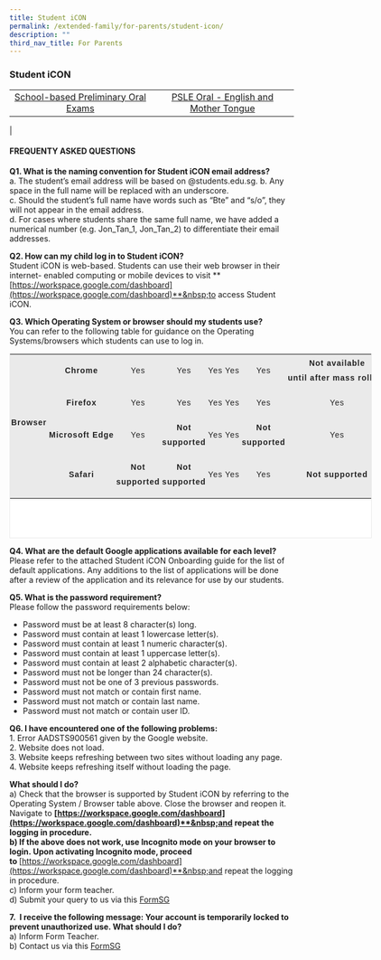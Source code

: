 ```yaml
---
title: Student iCON
permalink: /extended-family/for-parents/student-icon/
description: ""
third_nav_title: For Parents
---
```

### **Student iCON**

|  |  |
|:---:|:---:|
| [School-based Preliminary Oral Exams](/files/studenticon1.pdf)| [PSLE Oral - English and Mother Tongue](/files/studenticon2.pdf) |
|

#### **FREQUENTY ASKED QUESTIONS**
**Q1. What is the naming convention for Student iCON email address?**<br>
a. The student’s email address will be based on @students.edu.sg.
b. Any space in the full name will be replaced with an underscore.<br>
c. Should the student’s full name have words such as “Bte” and “s/o”, they will not appear in the email address.<br>
d. For cases where students share the same full name, we have added a numerical number (e.g. Jon\_Tan\_1, Jon\_Tan\_2) to differentiate their email addresses.
	
**Q2. How can my child log in to Student iCON?**<br>
	Student iCON is web-based. Students can use their web browser in their internet- enabled computing or mobile devices to visit&nbsp;**[https://workspace.google.com/dashboard](https://workspace.google.com/dashboard)**&nbsp;to access Student iCON.
	
**Q3. Which Operating System or browser should my students use?**<br>
You can refer to the following table for guidance on the Operating Systems/browsers which students can use to log in.
	
<table style="margin: 0px; outline: 0px; padding: 0px; border: 1px solid rgb(234, 234, 234); color: rgb(51, 51, 51); font-family: Raleway, sans-serif; font-size: 14px; font-style: normal; font-variant-ligatures: normal; font-variant-caps: normal; font-weight: 500; letter-spacing: 1px; orphans: 2; text-align: left; text-transform: none; white-space: normal; widows: 2; word-spacing: 0px; -webkit-text-stroke-width: 0px; background-color: rgb(255, 255, 255); text-decoration-thickness: initial; text-decoration-style: initial; text-decoration-color: initial; width: 642px; height: 327px;" width="870" class="iveo_table ives_tab_1"><tbody style="margin: 0px; outline: 0px; padding: 0px;" class=""><tr style="margin: 0px; outline: 0px; padding: 0px;" class=""><td style="margin: 0px; outline: 0px; padding: 2px; text-align: center; background-color: rgb(234, 234, 234); color: rgb(34, 34, 34);" class="" rowspan="4" width="19"><p style="margin: 0px 0px 1em; outline: 0px; padding: 0px; line-height: 26px; letter-spacing: 1px;" class=""><b style="margin: 0px; outline: 0px; padding: 0px;" class=""><span style="margin: 0px; outline: 0px; padding: 0px;" class="">Browser</span></b></p></td><td style="margin: 0px; outline: 0px; padding: 2px; text-align: center; background-color: rgb(234, 234, 234); color: rgb(34, 34, 34);" class="" width="56"><p style="margin: 0px 0px 1em; outline: 0px; padding: 0px; line-height: 26px; letter-spacing: 1px;" class=""><b style="margin: 0px; outline: 0px; padding: 0px;" class=""><span style="margin: 0px; outline: 0px; padding: 0px;" class="">Chrome</span></b></p></td><td style="margin: 0px; outline: 0px; padding: 2px; text-align: center; background-color: rgb(234, 234, 234); color: rgb(34, 34, 34);" class="" width="76"><p style="margin: 0px 0px 1em; outline: 0px; padding: 0px; line-height: 26px; letter-spacing: 1px;" class=""><span style="margin: 0px; outline: 0px; padding: 0px;" class="">Yes</span></p></td><td style="margin: 0px; outline: 0px; padding: 2px; text-align: center; background-color: rgb(234, 234, 234); color: rgb(34, 34, 34);" class="" width="76"><p style="margin: 0px 0px 1em; outline: 0px; padding: 0px; line-height: 26px; letter-spacing: 1px;" class=""><span style="margin: 0px; outline: 0px; padding: 0px;" class="">Yes</span></p></td><td style="margin: 0px; outline: 0px; padding: 2px; text-align: center; background-color: rgb(234, 234, 234); color: rgb(34, 34, 34);" class="" width="62"><p style="margin: 0px 0px 1em; outline: 0px; padding: 0px; line-height: 26px; letter-spacing: 1px;" class=""><span style="margin: 0px; outline: 0px; padding: 0px;" class="">Yes</span></p></td><td style="margin: 0px; outline: 0px; padding: 2px; text-align: center; background-color: rgb(234, 234, 234); color: rgb(34, 34, 34);" class="" width="52"><p style="margin: 0px 0px 1em; outline: 0px; padding: 0px; line-height: 26px; letter-spacing: 1px;" class=""><span style="margin: 0px; outline: 0px; padding: 0px;" class="">Yes</span></p></td><td style="margin: 0px; outline: 0px; padding: 2px; text-align: center; background-color: rgb(234, 234, 234); color: rgb(34, 34, 34);" class="" width="76"><p style="margin: 0px 0px 1em; outline: 0px; padding: 0px; line-height: 26px; letter-spacing: 1px;" class=""><span style="margin: 0px; outline: 0px; padding: 0px;" class="">Yes</span></p></td><td style="margin: 0px; outline: 0px; padding: 2px; text-align: center; background-color: rgb(234, 234, 234); color: rgb(34, 34, 34);" class=""><p style="margin: 0px 0px 1em; outline: 0px; padding: 0px; line-height: 26px; letter-spacing: 1px;" class=""><b style="margin: 0px; outline: 0px; padding: 0px;" class=""><span style="margin: 0px; outline: 0px; padding: 0px;" class="">Not available until&nbsp;after&nbsp;mass&nbsp;rollout</span></b><b style="margin: 0px; outline: 0px; padding: 0px;" class=""></b></p></td></tr><tr style="margin: 0px; outline: 0px; padding: 0px;" class=""><td style="margin: 0px; outline: 0px; padding: 2px; text-align: center; background-color: rgb(234, 234, 234); color: rgb(34, 34, 34);" class="" width="56"><p style="margin: 0px 0px 1em; outline: 0px; padding: 0px; line-height: 26px; letter-spacing: 1px;" class=""><b style="margin: 0px; outline: 0px; padding: 0px;" class=""><span style="margin: 0px; outline: 0px; padding: 0px;" class="">Firefox</span></b></p></td><td style="margin: 0px; outline: 0px; padding: 2px; text-align: center; background-color: rgb(234, 234, 234); color: rgb(34, 34, 34);" class="" width="76"><p style="margin: 0px 0px 1em; outline: 0px; padding: 0px; line-height: 26px; letter-spacing: 1px;" class=""><span style="margin: 0px; outline: 0px; padding: 0px;" class="">Yes</span></p></td><td style="margin: 0px; outline: 0px; padding: 2px; text-align: center; background-color: rgb(234, 234, 234); color: rgb(34, 34, 34);" class="" width="76"><p style="margin: 0px 0px 1em; outline: 0px; padding: 0px; line-height: 26px; letter-spacing: 1px;" class=""><span style="margin: 0px; outline: 0px; padding: 0px;" class="">Yes</span></p></td><td style="margin: 0px; outline: 0px; padding: 2px; text-align: center; background-color: rgb(234, 234, 234); color: rgb(34, 34, 34);" class="" width="62"><p style="margin: 0px 0px 1em; outline: 0px; padding: 0px; line-height: 26px; letter-spacing: 1px;" class=""><span style="margin: 0px; outline: 0px; padding: 0px;" class="">Yes</span></p></td><td style="margin: 0px; outline: 0px; padding: 2px; text-align: center; background-color: rgb(234, 234, 234); color: rgb(34, 34, 34);" class="" width="52"><p style="margin: 0px 0px 1em; outline: 0px; padding: 0px; line-height: 26px; letter-spacing: 1px;" class=""><span style="margin: 0px; outline: 0px; padding: 0px;" class="">Yes</span></p></td><td style="margin: 0px; outline: 0px; padding: 2px; text-align: center; background-color: rgb(234, 234, 234); color: rgb(34, 34, 34);" class="" width="76"><p style="margin: 0px 0px 1em; outline: 0px; padding: 0px; line-height: 26px; letter-spacing: 1px;" class=""><span style="margin: 0px; outline: 0px; padding: 0px;" class="">Yes</span></p></td><td style="margin: 0px; outline: 0px; padding: 2px; text-align: center; background-color: rgb(234, 234, 234); color: rgb(34, 34, 34);" class="" width="75"><p style="margin: 0px 0px 1em; outline: 0px; padding: 0px; line-height: 26px; letter-spacing: 1px;" class=""><span style="margin: 0px; outline: 0px; padding: 0px;" class="">Yes</span></p></td></tr><tr style="margin: 0px; outline: 0px; padding: 0px;" class=""><td style="margin: 0px; outline: 0px; padding: 2px; text-align: center; background-color: rgb(234, 234, 234); color: rgb(34, 34, 34);" class="" width="56"><p style="margin: 0px 0px 1em; outline: 0px; padding: 0px; line-height: 26px; letter-spacing: 1px;" class=""><b style="margin: 0px; outline: 0px; padding: 0px;" class=""><span style="margin: 0px; outline: 0px; padding: 0px;" class="">Microsoft&nbsp;Edge</span></b></p></td><td style="margin: 0px; outline: 0px; padding: 2px; text-align: center; background-color: rgb(234, 234, 234); color: rgb(34, 34, 34);" class="" width="76"><p style="margin: 0px 0px 1em; outline: 0px; padding: 0px; line-height: 26px; letter-spacing: 1px;" class=""><span style="margin: 0px; outline: 0px; padding: 0px;" class="">Yes</span></p></td><td style="margin: 0px; outline: 0px; padding: 2px; text-align: center; background-color: rgb(234, 234, 234); color: rgb(34, 34, 34);" class=""><p style="margin: 0px 0px 1em; outline: 0px; padding: 0px; line-height: 26px; letter-spacing: 1px;" class=""><b style="margin: 0px; outline: 0px; padding: 0px;" class=""><span style="margin: 0px; outline: 0px; padding: 0px;" class="">Not supported</span></b><b style="margin: 0px; outline: 0px; padding: 0px;" class=""></b></p></td><td style="margin: 0px; outline: 0px; padding: 2px; text-align: center; background-color: rgb(234, 234, 234); color: rgb(34, 34, 34);" class="" width="62"><p style="margin: 0px 0px 1em; outline: 0px; padding: 0px; line-height: 26px; letter-spacing: 1px;" class=""><span style="margin: 0px; outline: 0px; padding: 0px;" class="">Yes</span></p></td><td style="margin: 0px; outline: 0px; padding: 2px; text-align: center; background-color: rgb(234, 234, 234); color: rgb(34, 34, 34);" class="" width="52"><p style="margin: 0px 0px 1em; outline: 0px; padding: 0px; line-height: 26px; letter-spacing: 1px;" class=""><span style="margin: 0px; outline: 0px; padding: 0px;" class="">Yes</span></p></td><td style="margin: 0px; outline: 0px; padding: 2px; text-align: center; background-color: rgb(234, 234, 234); color: rgb(34, 34, 34);" class=""><p style="margin: 0px 0px 1em; outline: 0px; padding: 0px; line-height: 26px; letter-spacing: 1px;" class=""><b style="margin: 0px; outline: 0px; padding: 0px;" class=""><span style="margin: 0px; outline: 0px; padding: 0px;" class="">Not supported</span></b><b style="margin: 0px; outline: 0px; padding: 0px;" class=""></b></p></td><td style="margin: 0px; outline: 0px; padding: 2px; text-align: center; background-color: rgb(234, 234, 234); color: rgb(34, 34, 34);" class="" width="75"><p style="margin: 0px 0px 1em; outline: 0px; padding: 0px; line-height: 26px; letter-spacing: 1px;" class=""><span style="margin: 0px; outline: 0px; padding: 0px;" class="">Yes</span></p></td></tr><tr style="margin: 0px; outline: 0px; padding: 0px;" class=""><td style="margin: 0px; outline: 0px; padding: 2px; text-align: center; background-color: rgb(234, 234, 234); color: rgb(34, 34, 34);" class="" width="56"><p style="margin: 0px 0px 1em; outline: 0px; padding: 0px; line-height: 26px; letter-spacing: 1px;" class=""><b style="margin: 0px; outline: 0px; padding: 0px;" class=""><span style="margin: 0px; outline: 0px; padding: 0px;" class="">Safari</span></b></p></td><td style="margin: 0px; outline: 0px; padding: 2px; text-align: center; background-color: rgb(234, 234, 234); color: rgb(34, 34, 34);" class=""><p style="margin: 0px 0px 1em; outline: 0px; padding: 0px; line-height: 26px; letter-spacing: 1px;" class=""><b style="margin: 0px; outline: 0px; padding: 0px;" class=""><span style="margin: 0px; outline: 0px; padding: 0px;" class="">Not supported</span></b><b style="margin: 0px; outline: 0px; padding: 0px;" class=""></b></p></td><td style="margin: 0px; outline: 0px; padding: 2px; text-align: center; background-color: rgb(234, 234, 234); color: rgb(34, 34, 34);" class=""><p style="margin: 0px 0px 1em; outline: 0px; padding: 0px; line-height: 26px; letter-spacing: 1px;" class=""><b style="margin: 0px; outline: 0px; padding: 0px;" class=""><span style="margin: 0px; outline: 0px; padding: 0px;" class="">Not supported</span></b><b style="margin: 0px; outline: 0px; padding: 0px;" class=""></b></p></td><td style="margin: 0px; outline: 0px; padding: 2px; text-align: center; background-color: rgb(234, 234, 234); color: rgb(34, 34, 34);" class="" width="62"><p style="margin: 0px 0px 1em; outline: 0px; padding: 0px; line-height: 26px; letter-spacing: 1px;" class=""><span style="margin: 0px; outline: 0px; padding: 0px;" class="">Yes</span></p></td><td style="margin: 0px; outline: 0px; padding: 2px; text-align: center; background-color: rgb(234, 234, 234); color: rgb(34, 34, 34);" class="" width="52"><p style="margin: 0px 0px 1em; outline: 0px; padding: 0px; line-height: 26px; letter-spacing: 1px;" class=""><span style="margin: 0px; outline: 0px; padding: 0px;" class="">Yes</span></p></td><td style="margin: 0px; outline: 0px; padding: 2px; text-align: center; background-color: rgb(234, 234, 234); color: rgb(34, 34, 34);" class="" width="76"><p style="margin: 0px 0px 1em; outline: 0px; padding: 0px; line-height: 26px; letter-spacing: 1px;" class=""><span style="margin: 0px; outline: 0px; padding: 0px;" class="">Yes</span></p></td><td style="margin: 0px; outline: 0px; padding: 2px; text-align: center; background-color: rgb(234, 234, 234); color: rgb(34, 34, 34);" class=""><p style="margin: 0px 0px 1em; outline: 0px; padding: 0px; line-height: 26px; letter-spacing: 1px;" class=""><b style="margin: 0px; outline: 0px; padding: 0px;" class=""><span style="margin: 0px; outline: 0px; padding: 0px;" class="">Not supported</span></b><b style="margin: 0px; outline: 0px; padding: 0px;" class=""></b></p></td></tr></tbody></table>
	
**Q4. What are the default Google applications available for each level?**
Please refer to the attached Student iCON Onboarding guide for the list of default applications. Any additions to the list of applications will be done after a review of the application and its relevance for use by our students.
	
**Q5. What is the password requirement?**<br>
Please follow the password requirements below:<br>
 - Password must be at least 8 character(s) long.<br>
  - Password must contain at least 1 lowercase letter(s).<br>
  - Password must contain at least 1 numeric character(s).<br>
  - Password must contain at least 1 uppercase letter(s).<br>
  - Password must contain at least 2 alphabetic character(s).<br>
  - Password must not be longer than 24 character(s).<br>
  - Password must not be one of 3 previous passwords.<br>
  - Password must not match or contain first name.<br>
  - Password must not match or contain last name.<br>
  - Password must not match or contain user ID.
	
**Q6. I have encountered one of the following problems:**<br>
1\.  Error AADSTS900561 given by the Google website.<br>
2\.  Website does not load.<br>
3\.  Website keeps refreshing between two sites without loading any page.<br>
4\.  Website keeps refreshing itself without loading the page.

**What should I do?**<br>
a\)&nbsp;Check that the browser is supported by Student iCON by referring to the Operating System / Browser table above.&nbsp;Close the browser and reopen it. Navigate to&nbsp;**[https://workspace.google.com/dashboard](https://workspace.google.com/dashboard)**&nbsp;and repeat the logging in procedure.<br>
b\) If the above does not work, use&nbsp;Incognito mode&nbsp;on your browser to login.&nbsp;Upon activating Incognito mode, proceed to&nbsp;**[https://workspace.google.com/dashboard](https://workspace.google.com/dashboard)**&nbsp;and repeat the logging in procedure.<br>
c\) Inform your form teacher.<br>
d\) Submit your query to us via this&nbsp;[FormSG](https://form.gov.sg/#!/609de16fb3fce000127e3ffe)

**7.  I receive the following message: Your account is temporarily locked to prevent unauthorized use. What should I do?**<br>
a) Inform Form Teacher.<br>
b) Contact us via this [FormSG](https://form.gov.sg/#!/609de16fb3fce000127e3ffe)